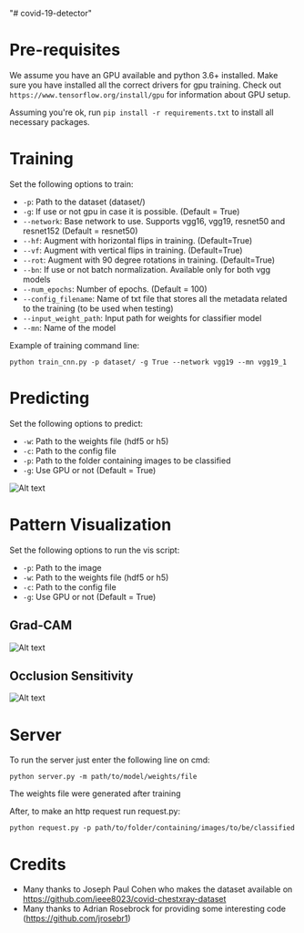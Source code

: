 "# covid-19-detector"

# Pre-requisites

We assume you have an GPU available and python 3.6+ installed. Make sure you have installed all the correct drivers for gpu training. Check out ```https://www.tensorflow.org/install/gpu``` for information about GPU setup.

Assuming you're ok, run ```pip install -r requirements.txt``` to install all necessary packages.

# Training

Set the following options to train:

* ```-p```: Path to the dataset (dataset/)
* ```-g```: If use or not gpu in case it is possible. (Default = True)
* ```--network```: Base network to use. Supports vgg16, vgg19, resnet50 and resnet152 (Default = resnet50)
* ```--hf```: Augment with horizontal flips in training. (Default=True)
* ```--vf```: Augment with vertical flips in training. (Default=True)
* ```--rot```: Augment with 90 degree rotations in training. (Default=True)
* ```--bn```: If use or not batch normalization. Available only for both vgg models
* ```--num_epochs```: Number of epochs. (Default = 100)
* ```--config_filename```: Name of txt file that stores all the metadata related to the training (to be used when testing)
* ```--input_weight_path```: Input path for weights for classifier model
* ```--mn```: Name of the model

Example of training command line:

```python train_cnn.py -p dataset/ -g True --network vgg19 --mn vgg19_1```

# Predicting

Set the following options to predict:

* ```-w```: Path to the weights file (hdf5 or h5)
* ```-c```: Path to the config file
* ```-p```: Path to the folder containing images to be classified
* ```-g```: Use GPU or not (Default = True)

![Alt text](./predicted/1-s2.0-S0140673620303706-fx1_lrg.jpg)

# Pattern Visualization

Set the following options to run the vis script:

* ```-p```: Path to the image
* ```-w```: Path to the weights file (hdf5 or h5)
* ```-c```: Path to the config file
* ```-g```: Use GPU or not (Default = True)

## Grad-CAM

![Alt text](./logs/vgg19_3/1584569553.9135659/grad_cam_class_0.png)

## Occlusion Sensitivity

![Alt text](./logs/vgg19_3/1584569553.9135659/occlusion_sensitivity_class_0.png)

# Server

To run the server just enter the following line on cmd:

```python server.py -m path/to/model/weights/file```

The weights file were generated after training

After, to make an http request run request.py:

```python request.py -p path/to/folder/containing/images/to/be/classified```

# Credits

* Many thanks to Joseph Paul Cohen who makes the dataset available on https://github.com/ieee8023/covid-chestxray-dataset
* Many thanks to Adrian Rosebrock for providing some interesting code (https://github.com/jrosebr1)